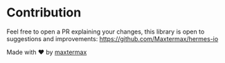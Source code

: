 # Contribution
Feel free to open a PR explaining your changes, this library is open to suggestions and improvements: https://github.com/Maxtermax/hermes-io

Made with ❤️ by [maxtermax](https://www.maxtermax.dev)
